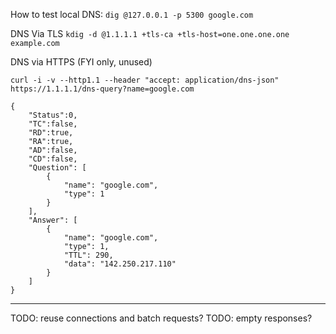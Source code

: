 How to test local DNS:
    `dig @127.0.0.1 -p 5300 google.com`


DNS Via TLS
    `kdig -d @1.1.1.1 +tls-ca +tls-host=one.one.one.one example.com`


DNS via HTTPS (FYI only, unused)

`curl -i -v --http1.1 --header "accept: application/dns-json" https://1.1.1.1/dns-query?name=google.com`

```
{
    "Status":0,
    "TC":false,
    "RD":true,
    "RA":true,
    "AD":false,
    "CD":false,
    "Question": [
        {
            "name": "google.com",
            "type": 1
        }
    ],
    "Answer": [
        {
            "name": "google.com",
            "type": 1,
            "TTL": 290,
            "data": "142.250.217.110"
        }
    ]
}
```

---

TODO: reuse connections and batch requests?
TODO: empty responses?